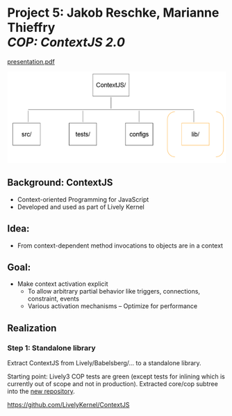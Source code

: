# Project 5: Jakob Reschke,  Marianne Thieffry <br> *COP: ContextJS 2.0*

<lively-import src="../_navigation.html"></lively-import>

[presentation.pdf](presentation.pdf)


![](figure.png)


## Background: ContextJS 
- Context-oriented Programming for JavaScript 
- Developed and used as part of Lively Kernel

## Idea:
- From context-dependent method invocations to objects are in a context

## Goal: 
- Make context activation explicit 
  - To allow arbitrary partial behavior like triggers, connections, constraint, events
  - Various activation mechanisms 
– Optimize for performance

## Realization

### Step 1: Standalone library
Extract ContextJS from Lively/Babelsberg/... to a standalone library.

Starting point: Lively3 COP tests are green (except tests for inlining which is currently out of scope and not in production). Extracted core/cop subtree into the [new repository](https://github.com/LivelyKernel/ContextJS).

https://github.com/LivelyKernel/ContextJS